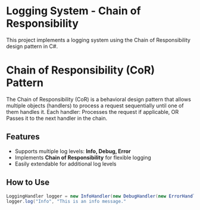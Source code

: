 # Logging System - Chain of Responsibility
This project implements a logging system using the Chain of Responsibility design pattern in C#.
# Chain of Responsibility (CoR) Pattern
The Chain of Responsibility (CoR) is a behavioral design pattern that allows multiple objects (handlers) to process a request sequentially until one of them handles it.
Each handler:
Processes the request if applicable, OR
Passes it to the next handler in the chain.

## Features
- Supports multiple log levels: **Info, Debug, Error**
- Implements **Chain of Responsibility** for flexible logging
- Easily extendable for additional log levels

## How to Use
```csharp
LoggingHandler logger = new InfoHandler(new DebugHandler(new ErrorHandler(null)));
logger.log("Info", "This is an info message."
